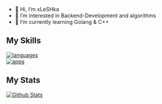 - 👋 Hi, I’m xLeSHka
- 👀 I’m interested in Backend-Development and algorithms
- 🌱 I’m currently learning Golang & C++
## My Skills
<p align="left">
  <a href="https://skillicons.dev">
    <img src="https://skillicons.dev/icons?i=golang,cpp,md,c#" alt="languages"/><br />
    <img src="https://skillicons.dev/icons?i=postgresql,redis,docker,postman,git,obsidian" alt="apps"/><br />
  </a>
</p>

## My Stats
<a href="https://github.com/anuraghazra/github-readme-stats">
  <img src="https://github-readme-stats.vercel.app/api?username=xLeSHka&hide_rank=true&theme=dracula" alt="Github Stats"/>
</a>
